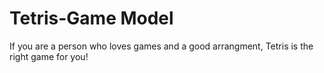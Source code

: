 # Tetris-Game Model
If you are a person who loves games and a good arrangment, Tetris is the right game for you!
